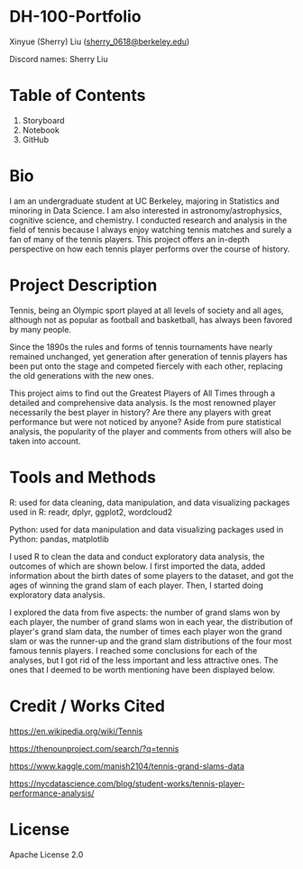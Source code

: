 # DH-100-Portfolio

Xinyue (Sherry) Liu (sherry_0618@berkeley.edu)

Discord names: Sherry Liu

# Table of Contents

1. Storyboard
2. Notebook
3. GitHub

# Bio

I am an undergraduate student at UC Berkeley, majoring in Statistics and minoring in Data Science. I am also interested in astronomy/astrophysics, cognitive science, and chemistry. I conducted research and analysis in the field of tennis because I always enjoy watching tennis matches and surely a fan of many of the tennis players. This project offers an in-depth perspective on how each tennis player performs over the course of history.

# Project Description

Tennis, being an Olympic sport played at all levels of society and all ages, although not as popular as football and basketball, has always been favored by many people. 

Since the 1890s the rules and forms of tennis tournaments have nearly remained unchanged, yet generation after generation of tennis players has been put onto the stage and competed fiercely with each other, replacing the old generations with the new ones. 

This project aims to find out the Greatest Players of All Times through a detailed and comprehensive data analysis. Is the most renowned player necessarily the best player in history? Are there any players with great performance but were not noticed by anyone? Aside from pure statistical analysis, the popularity of the player and comments from others will also be taken into account. 

# Tools and Methods

R: used for data cleaning, data manipulation, and data visualizing packages used in R: readr, dplyr, ggplot2, wordcloud2 

Python: used for data manipulation and data visualizing packages used in Python: pandas, matplotlib 

I used R to clean the data and conduct exploratory data analysis, the outcomes of which are shown below. I first imported the data, added information about the birth dates of some players to the dataset, and got the ages of winning the grand slam of each player. Then, I started doing exploratory data analysis. 

I explored the data from five aspects: the number of grand slams won by each player, the number of grand slams won in each year, the distribution of player's grand slam data, the number of times each player won the grand slam or was the runner-up and the grand slam distributions of the four most famous tennis players. I reached some conclusions for each of the analyses, but I got rid of the less important and less attractive ones. The ones that I deemed to be worth mentioning have been displayed below. 

# Credit / Works Cited

https://en.wikipedia.org/wiki/Tennis 

https://thenounproject.com/search/?q=tennis 

https://www.kaggle.com/manish2104/tennis-grand-slams-data 

https://nycdatascience.com/blog/student-works/tennis-player-performance-analysis/ 

# License

Apache License 2.0
